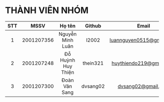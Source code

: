 <h1> THÀNH VIÊN NHÓM </h1>

|       STT     |      MSSV     | Họ tên| Github| Email |
| :------------:|:-------------:|:-----:|:-----:|:-----:|
|      1        | 2001207356    |  Nguyễn Minh Luân | l2002 |luannguyen0515@gmail.com|
|     2         |  2001207248   |   Đỗ Huỳnh Huy Thiện       | thein321 |huythiendo219@gmail.com|
|     3         | 2001207300     |    Đoàn Văn Sang  | dvsang02 | dvsang02@gmail.com|
